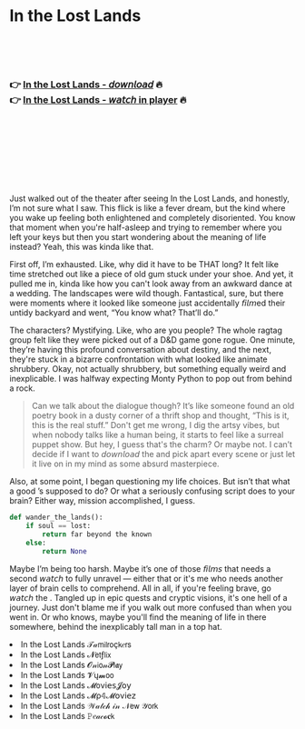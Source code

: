 <h1>In the Lost Lands</h1>

<br><br><br>

<h3>👉 <a href="https://Anthonys-alagsorjack1985.github.io/nnkwaeklff/">In the Lost Lands - 𝘥𝘰𝘸𝘯𝘭𝘰𝘢𝘥</a> 🔥<br>
👉 <a href="https://Anthonys-alagsorjack1985.github.io/nnkwaeklff/">In the Lost Lands - 𝘸𝘢𝘵𝘤𝘩 in player</a> 🔥
</h3>



<br><br><br><br><br><br><br>


Just walked out of the theater after seeing In the Lost Lands, and honestly, I’m not sure what I saw. This flick is like a fever dream, but the kind where you wake up feeling both enlightened and completely disoriented. You know that moment when you're half-asleep and trying to remember where you left your keys but then you start wondering about the meaning of life instead? Yeah, this   was kinda like that.

First off, I’m exhausted. Like, why did it have to be THAT long? It felt like time stretched out like a piece of old gum stuck under your shoe. And yet, it pulled me in, kinda like how you can't look away from an awkward dance at a wedding. The landscapes were wild though. Fantastical, sure, but there were moments where it looked like someone just accidentally 𝘧𝘪𝘭𝘮ed their untidy backyard and went, “You know what? That’ll do.”

The characters? Mystifying. Like, who are you people? The whole ragtag group felt like they were picked out of a D&D game gone rogue. One minute, they’re having this profound conversation about destiny, and the next, they're stuck in a bizarre confrontation with what looked like animate shrubbery. Okay, not actually shrubbery, but something equally weird and inexplicable. I was halfway expecting Monty Python to pop out from behind a rock.

> Can we talk about the dialogue though? It’s like someone found an old poetry book in a dusty corner of a thrift shop and thought, “This is it, this is the real stuff.” Don't get me wrong, I dig the artsy vibes, but when nobody talks like a human being, it starts to feel like a surreal puppet show. But hey, I guess that's the charm? Or maybe not. I can’t decide if I want to 𝘥𝘰𝘸𝘯𝘭𝘰𝘢𝘥 the   and pick apart every scene or just let it live on in my mind as some absurd masterpiece.

Also, at some point, I began questioning my life choices. But isn’t that what a good  ’s supposed to do? Or what a seriously confusing script does to your brain? Either way, mission accomplished, I guess.

```python
def wander_the_lands():
    if soul == lost:
        return far beyond the known
    else:
        return None
```

Maybe I’m being too harsh. Maybe it’s one of those 𝘧𝘪𝘭𝘮𝘴 that needs a second 𝘸𝘢𝘵𝘤𝘩 to fully unravel — either that or it's me who needs another layer of brain cells to comprehend. All in all, if you're feeling brave, go 𝘸𝘢𝘵𝘤𝘩 the  . Tangled up in epic quests and cryptic visions, it's one hell of a journey. Just don't blame me if you walk out more confused than when you went in. Or who knows, maybe you'll find the meaning of life in there somewhere, behind the inexplicably tall man in a top hat.

<li>In the Lost Lands 𝒯𝒶𝗆𝗂𝗅𝗋𝗈ç𝗄𝑒𝗋𝗌</li>
<li>In the Lost Lands 𝓝𝖾𝗍ƒ𝗅𝗂𝗑</li>
<li>In the Lost Lands 𝓞𝓃𝗂𝗈𝓃𝓟𝗅𝖆𝗒</li>
<li>In the Lost Lands 𝓥ų𝓶𝗈𝗈</li>
<li>In the Lost Lands 𝓜𝗈ν𝗂𝖾𝗌𝓙𝗈𝗒</li>
<li>In the Lost Lands 𝓜ρ𝟜𝓜𝗈ν𝗂𝖾𝗓</li>
<li>In the Lost Lands 𝒲𝒶𝓉𝒸𝒽 𝒾𝓃 𝒩𝖾𝗐 𝒴𝗈𝗋𝗄</li>
<li>In the Lost Lands 𝙿𝑒𝒶𝒸𝓸𝐜𝗄</li>

